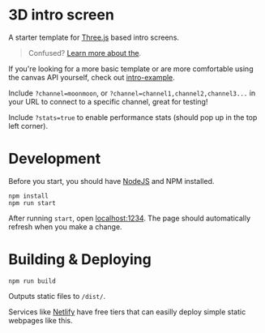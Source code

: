 # 3D intro screen
A starter template for [Three.js](https://threejs.org/) based intro screens.

> Confused? [Learn more about the](https://github.com/moonscreens/info).

If you're looking for a more basic template or are more comfortable using the canvas API yourself, check out [intro-example](https://github.com/moonscreens/intro-example).

Include `?channel=moonmoon`, or `?channel=channel1,channel2,channel3...` in your URL to connect to a specific channel, great for testing!

Include `?stats=true` to enable performance stats (should pop up in the top left corner).

# Development
Before you start, you should have [NodeJS](https://nodejs.org/en/) and NPM installed.
```
npm install
npm run start
```

After running `start`, open [localhost:1234](http://localhost:1234/). The page should automatically refresh when you make a change.

# Building & Deploying
```
npm run build
```
Outputs static files to `/dist/`.

Services like [Netlify](https://www.netlify.com/) have free tiers that can easilly deploy simple static webpages like this.